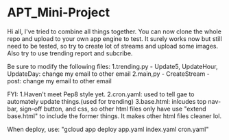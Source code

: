 # APT_Mini-Project

Hi all, I've tried to combine all things together.
You can now clone the whole repo and upload to your own app engine to test.
It surely works now but still need to be tested, so try to create lot of streams and upload some images. Also try to use trending report and subcribe.

Be sure to modify the following files:
1.trending.py - Update5, UpdateHour, UpdateDay: change my email to other email
2.main,py - CreateStream - post: change my email to other email

FYI:
1.Haven't meet Pep8 style yet.
2.cron.yaml: used to tell gae to automately update things.(used for trending)
3.base.html: inlcudes top nav-bar, sign-off button, and css, so other html files only have use "extend base.html" to include the former things. It makes other html files cleaner lol.

When deploy, use:
"gcloud app deploy app.yaml index.yaml cron.yaml"
